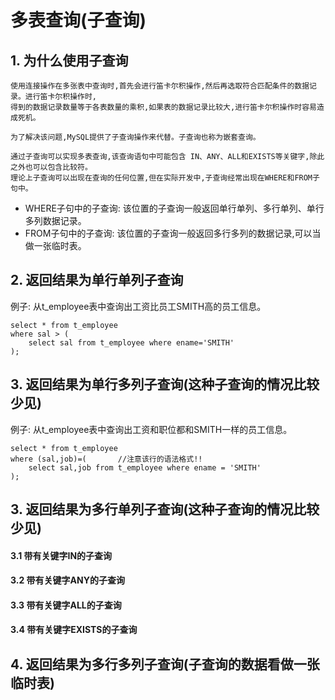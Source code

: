 # 多表查询(子查询)

## 1. 为什么使用子查询
    
    使用连接操作在多张表中查询时,首先会进行笛卡尔积操作,然后再选取符合匹配条件的数据记录。进行笛卡尔积操作时,
    得到的数据记录数量等于各表数量的乘积,如果表的数据记录比较大,进行笛卡尔积操作时容易造成死机。
    
    为了解决该问题,MySQL提供了子查询操作来代替。子查询也称为嵌套查询。
    
    通过子查询可以实现多表查询,该查询语句中可能包含 IN、ANY、ALL和EXISTS等关键字,除此之外也可以包含比较符。
    理论上子查询可以出现在查询的任何位置,但在实际开发中,子查询经常出现在WHERE和FROM子句中。

- WHERE子句中的子查询: 该位置的子查询一般返回单行单列、多行单列、单行多列数据记录。
- FROM子句中的子查询: 该位置的子查询一般返回多行多列的数据记录,可以当做一张临时表。

## 2. 返回结果为单行单列子查询

例子: 从t_employee表中查询出工资比员工SMITH高的员工信息。

    select * from t_employee 
    where sal > (
        select sal from t_employee where ename='SMITH'
    );

## 3. 返回结果为单行多列子查询(这种子查询的情况比较少见)

例子: 从t_employee表中查询出工资和职位都和SMITH一样的员工信息。

    select * from t_employee
    where (sal,job)=(       //注意该行的语法格式!!
        select sal,job from t_employee where ename = 'SMITH'
    );

## 3. 返回结果为多行单列子查询(这种子查询的情况比较少见)

#### 3.1 带有关键字IN的子查询


#### 3.2 带有关键字ANY的子查询


#### 3.3 带有关键字ALL的子查询


#### 3.4 带有关键字EXISTS的子查询


## 4. 返回结果为多行多列子查询(子查询的数据看做一张临时表)